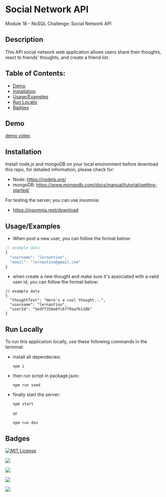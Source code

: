 
# Social Network API

Module 18 - NoSQL Challenge: Social Network API

## Description
This API social network web application allows users share their thoughts, react to friends’ thoughts, and create a friend list.

 ## Table of Contents:  
- [Demo](#demo)  
- [Installation](#installation)
- [Usage/Examples](#usage/examples)
- [Run Locally](#run-locally)
- [Badges](#badges)



## Demo

[demo video](https://user-images.githubusercontent.com/112605297/229248274-c39f7e8f-d1ce-4b10-a3ba-1a538f497f6b.mp4)


## Installation

Install node.js and mongoDB on your local environment before download this repo, for detailed information, please check for:
- Node: https://nodejs.org/
- mongoDB: https://www.mongodb.com/docs/manual/tutorial/getting-started/

For testing the server, you can use insomnia:
- https://insomnia.rest/download
## Usage/Examples

- When post a new user, you can follow the format below:
```javascript
// example data
{
  "username": "lernantino",
  "email": "lernantino@gmail.com"
}
```

- when create a new thought and make sure it's associated with a valid user id, you can follow the format below:
```
// example data
{
  "thoughtText": "Here's a cool thought...",
  "username": "lernantino",
  "userId": "5edff358a0fcb779aa7b118b"
}
```


## Run Locally

To run this application locally, use these following commands in the terminal:

* install all dependecies:
    ```
    npm i
    ```
* then run script in package.json:
    ```
    npm run seed
    ```
    
* finally start the server:
    ```
    npm start
    ```
    or
    ```
    npm run dev
    ```


## Badges

[![MIT License](https://img.shields.io/badge/License-MIT-green.svg)](https://choosealicense.com/licenses/mit/)

![](https://img.shields.io/badge/Database-MongoDB-yellow?style=flat-square&logo=mongoDB)  

![](https://img.shields.io/badge/npm%20package-express-orange?style=flat-square&logo=npm) 

![](https://img.shields.io/badge/npm%20package-mongoose-cyan?style=flat-square&logo=npm) 

![](https://img.shields.io/badge/npm%20package-moment-%3CCOLOR%3E?style=flat-square&logo=npm)
